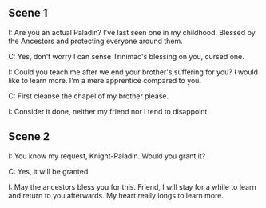 ## Scene 1

I: Are you an actual Paladin? I've last seen one in my childhood. Blessed by the Ancestors and protecting everyone around them.

C: Yes, don't worry I can sense Trinimac's blessing on you, cursed one.

I: Could you teach me after we end your brother's suffering for you? I would like to learn more. I'm a mere apprentice compared to you.

C: First cleanse the chapel of my brother please.

I: Consider it done, neither my friend nor I tend to disappoint.

## Scene 2

I: You know my request, Knight-Paladin. Would you grant it?

C: Yes, it will be granted.

I: May the ancestors bless you for this. Friend, I will stay for a while to learn and return to you afterwards. My heart really longs to learn more.
